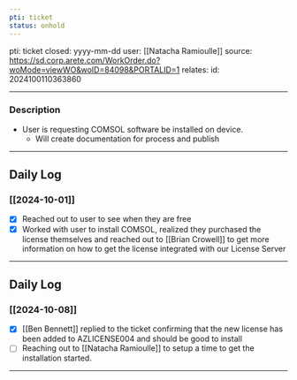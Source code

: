 ```yaml
---
pti: ticket
status: onhold
---
```

pti: ticket 
closed: yyyy-mm-dd
user: [[Natacha Ramioulle]]
source: https://sd.corp.arete.com/WorkOrder.do?woMode=viewWO&woID=84098&PORTALID=1
relates: 
id: 2024100110363860

---
### Description
- User is requesting COMSOL software be installed on device.
	- Will create documentation for process and publish
---
## Daily Log
### [[2024-10-01]]
- [x] Reached out to user to see when they are free 
- [x] Worked with user to install COMSOL, realized they purchased the license themselves and reached out to [[Brian Crowell]] to get more information on how to get the license integrated with our License Server
---
## Daily Log
### [[2024-10-08]]
- [x] [[Ben Bennett]] replied to the ticket confirming that the new license has been added to AZLICENSE004 and should be good to install
- [ ] Reaching out to [[Natacha Ramioulle]] to setup a time to get the installation started.
---



